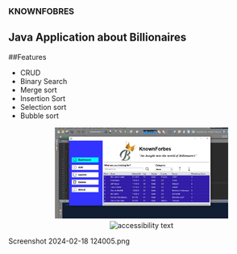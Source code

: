 ### KNOWNFOBRES
## Java Application about Billionaires
##Features
* CRUD
* Binary Search
* Merge sort
* Insertion Sort
* Selection sort
* Bubble sort
  <p align="center">
  <img src="Screenshot 2024-02-18 124005.png" width="350" title="">
  <img src="your_relative_path_here_number_2_large_name" width="350" alt="accessibility text">
</p>
Screenshot 2024-02-18 124005.png
